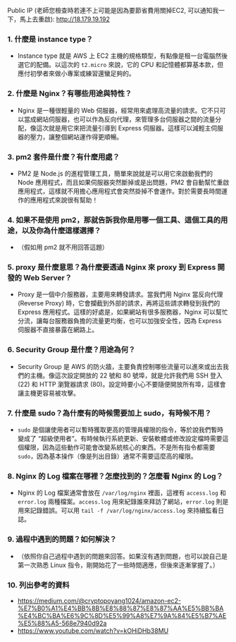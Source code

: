 
Public IP (老師您檢查時若連不上可能是因為要節省費用關掉EC2, 可以通知我一下，馬上去重啟): http://18.179.19.192

### 1. 什麼是 instance type？
   - Instance type 就是 AWS 上 EC2 主機的規格類型，有點像是租一台電腦然後選它的配備。以這次的 `t2.micro` 來說，它的 CPU 和記憶體都算基本款，但應付初學者來做小專案或練習還蠻足夠的。

### 2. 什麼是 Nginx？有哪些用途與特性？
   - Nginx 是一種很輕量的 Web 伺服器，經常用來處理高流量的請求。它不只可以當成網站伺服器，也可以作為反向代理，來管理多台伺服器之間的流量分配，像這次就是用它來把流量引導到 Express 伺服器。這樣可以減輕主伺服器的壓力，讓整個網站運作得更順暢。

### 3. pm2 套件是什麼？有什麼用處？
   - PM2 是 Node.js 的進程管理工具，簡單來說就是可以用它來啟動我們的 Node 應用程式，而且如果伺服器突然斷掉或是出問題，PM2 會自動幫忙重啟應用程式，這樣就不用擔心應用程式會突然掛掉不會運作。對於需要長時間運作的應用程式來說很有幫助！

### 4. 如果不是使用 pm2，那就告訴我你是用哪一個工具、這個工具的用途，以及你為什麼這樣選擇？
   - （假如用 pm2 就不用回答這題）

### 5. proxy 是什麼意思？為什麼要透過 Nginx 來 proxy 到 Express 開發的 Web Server？
   - Proxy 是一個中介服務器，主要用來轉發請求。當我們用 Nginx 當反向代理 (Reverse Proxy) 時，它會攔截到外部的請求，再將這些請求轉發到我們的 Express 應用程式。這樣的好處是，如果網站有很多服務器，Nginx 可以幫忙分流，讓每台服務器負擔的流量更均衡，也可以加強安全性，因為 Express 伺服器不直接暴露在網路上。

### 6. Security Group 是什麼？用途為何？
   - Security Group 是 AWS 的防火牆，主要負責控制哪些流量可以進來或出去我們的主機。像這次設定開放的 22 號和 80 號埠，就是允許我們用 SSH 登入 (22) 和 HTTP 瀏覽器請求 (80)。設定時要小心不要隨便開放所有埠，這樣會讓主機更容易被攻擊。

### 7. 什麼是 sudo？為什麼有的時候需要加上 sudo，有時候不用？
   - `sudo` 是個讓使用者可以暫時獲取更高的管理員權限的指令，等於說我們暫時變成了 “超級使用者”。有時候執行系統更新、安裝軟體或修改設定檔時需要這個權限，因為這些動作可能會改變系統核心的東西。不是所有指令都需要 `sudo`，因為基本操作（像是列出目錄）通常不需要這麼高的權限。

### 8. Nginx 的 Log 檔案在哪裡？怎麼找到的？怎麼看 Nginx 的 Log？
   - Nginx 的 Log 檔案通常會放在 `/var/log/nginx` 裡面，這裡有 `access.log` 和 `error.log` 兩種檔案。`access.log` 用來紀錄誰來拜訪了網站，`error.log` 則是用來記錄錯誤。可以用 `tail -f /var/log/nginx/access.log` 來持續監看日誌。

### 9. 過程中遇到的問題？如何解決？
   - （依照你自己過程中遇到的問題來回答。如果沒有遇到問題，也可以說自己是第一次熟悉 Linux 指令，剛開始花了一些時間適應，但後來逐漸掌握了。）

### 10. 列出參考的資料
   -  https://medium.com/@cryptopoyang1024/amazon-ec2-%E7%B0%A1%E4%BB%8B%E8%88%87%E8%87%AA%E5%BB%BA%E4%BC%BA%E6%9C%8D%E5%99%A8%E7%9A%84%E5%B7%AE%E5%88%A5-568e7940d92a
   -  https://www.youtube.com/watch?v=kOHiDHb38MU
 
